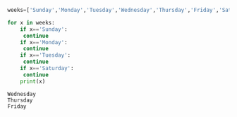 ```python
weeks=['Sunday','Monday','Tuesday','Wednesday','Thursday','Friday','Saturday']

for x in weeks:
    if x=='Sunday':
     continue
    if x=='Monday':
     continue
    if x=='Tuesday':
     continue
    if x=='Saturday':
     continue
    print(x)

```

    Wednesday
    Thursday
    Friday
    


```python

```
